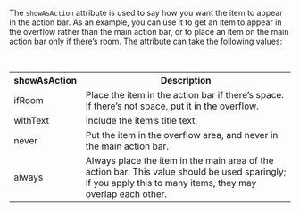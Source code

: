 The `showAsAction` attribute is used to say how you want the item to appear in the action bar. As an example, you can use it to get an item to appear in the overflow rather than the main action bar, or to place an item on the main action bar only if there’s room. The attribute can take the following values:

<table style="width:100%">
  <tr>
    <th>showAsAction</th>
    <th>Description</th>
  </tr>
  <tr>
    <td>ifRoom</td>
    <td>Place the item in the action bar if there’s space. If there’s not space, put it in the overflow.
</td>
  </tr>
  <tr>
    <td>withText</td>
    <td>Include the item’s title text.</td>
  </tr>
  <tr>
    <td>never</td>
    <td>Put the item in the overflow area, and never in the main action bar.
</td>
  </tr>
  <tr>
    <td>always</td>
    <td>Always place the item in the main area of the action bar. This value should be used sparingly; if you apply this to many items, they may overlap each other.
</td>
  </tr>
</table>